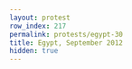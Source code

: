 ```yaml
---
layout: protest
row_index: 217
permalink: protests/egypt-30
title: Egypt, September 2012
hidden: true
---
```

